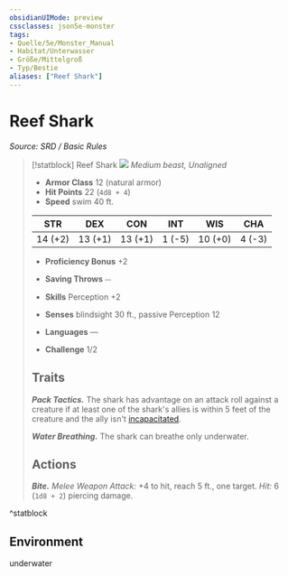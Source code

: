 ```yaml
---
obsidianUIMode: preview
cssclasses: json5e-monster
tags:
- Quelle/5e/Monster_Manual
- Habitat/Unterwasser
- Größe/Mittelgroß
- Typ/Bestie
aliases: ["Reef Shark"]
---
```

# Reef Shark
*Source: SRD / Basic Rules*  

> [!statblock] Reef Shark
> ![](compendium/bestiary/beast/token/reef-shark.png#token)
> *Medium beast, Unaligned*
> 
> - **Armor Class** 12  (natural armor)
> - **Hit Points** 22 (`4d8 + 4`)
> - **Speed** swim 40 ft.
> 
> |STR|DEX|CON|INT|WIS|CHA|
> |:---:|:---:|:---:|:---:|:---:|:---:|
> |14 (+2)|13 (+1)|13 (+1)| 1 (-5)|10 (+0)| 4 (-3)|
> 
> - **Proficiency Bonus** +2
> - **Saving Throws** ⏤
> - **Skills** Perception +2
> - **Senses** blindsight 30 ft., passive Perception 12
> 
> - **Languages** —
> - **Challenge** 1/2
> 
> ## Traits
> 
> ***Pack Tactics.*** The shark has advantage on an attack roll against a creature if at least one of the shark's allies is within 5 feet of the creature and the ally isn't [incapacitated](rules/conditions.md#incapacitated).
> 
> ***Water Breathing.*** The shark can breathe only underwater.
> 
> ## Actions
> 
> ***Bite.*** *Melee Weapon Attack:* +4 to hit, reach 5 ft., one target. *Hit:* 6 (`1d8 + 2`) piercing damage.
^statblock

## Environment

underwater